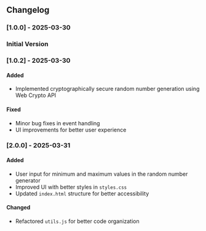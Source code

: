 ## Changelog

### [1.0.0] - 2025-03-30
### Initial Version

### [1.0.2] - 2025-03-30
#### Added
- Implemented cryptographically secure random number generation using Web Crypto API

#### Fixed
- Minor bug fixes in event handling
- UI improvements for better user experience

### [2.0.0] - 2025-03-31
#### Added
- User input for minimum and maximum values in the random number generator
- Improved UI with better styles in `styles.css`
- Updated `index.html` structure for better accessibility

#### Changed
- Refactored `utils.js` for better code organization
